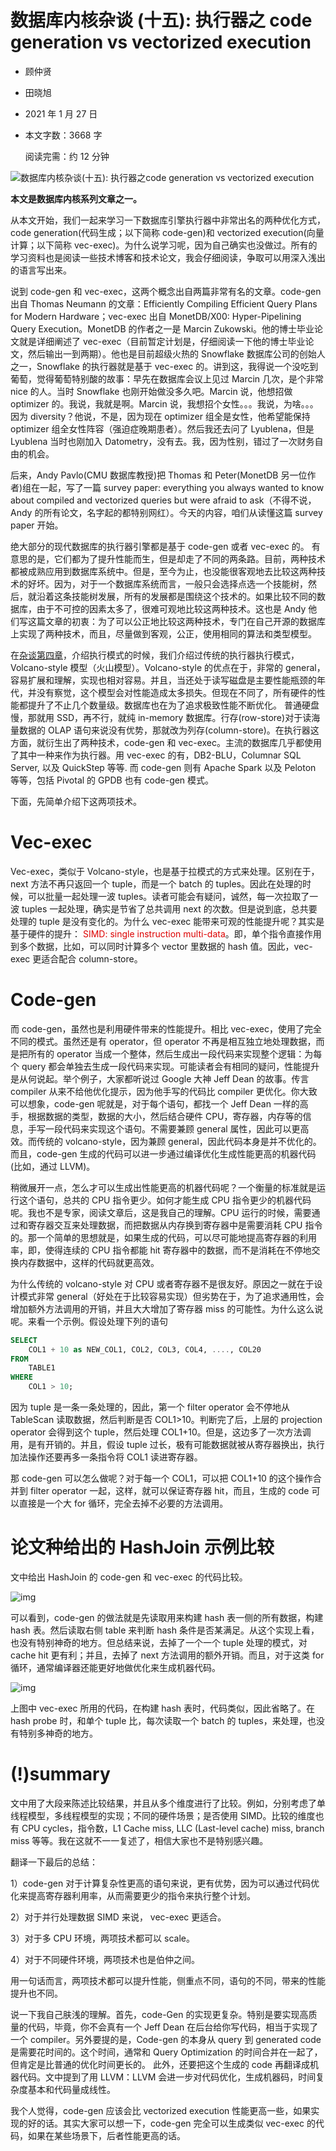 # 数据库内核杂谈 (十五): 执行器之 code generation vs vectorized execution

- 顾仲贤

- 田晓旭

- 2021 年 1 月 27 日

- 本文字数：3668 字

  阅读完需：约 12 分钟

![数据库内核杂谈(十五): 执行器之code generation vs vectorized execution](https://static001.infoq.cn/resource/image/0f/27/0fbf0d046ab9079fe587f6fc2b21d627.jpg)

**本文是数据库内核系列文章之一。**



从本文开始，我们一起来学习一下数据库引擎执行器中非常出名的两种优化方式，code generation(代码生成；以下简称 code-gen)和 vectorized execution(向量计算；以下简称 vec-exec)。为什么说学习呢，因为自己确实也没做过。所有的学习资料也是阅读一些技术博客和技术论文，我会仔细阅读，争取可以用深入浅出的语言写出来。

 

说到 code-gen 和 vec-exec，这两个概念出自两篇非常有名的文章。code-gen 出自 Thomas Neumann 的文章：Efficiently Compiling Efficient Query Plans for Modern Hardware；vec-exec 出自 MonetDB/X00: Hyper-Pipelining Query Execution。MonetDB 的作者之一是 Marcin Zukowski。他的博士毕业论文就是详细阐述了 vec-exec（目前暂定计划是，仔细阅读一下他的博士毕业论文，然后输出一到两期）。他也是目前超级火热的 Snowflake 数据库公司的创始人之一，Snowflake 的执行器就是基于 vec-exec 的。讲到这，我得说一个没吃到葡萄，觉得葡萄特别酸的故事：早先在数据库会议上见过 Marcin 几次，是个非常 nice 的人。当时 Snowflake 也刚开始做没多久吧。Marcin 说，他想招做 optimizer 的。我说，我就是啊。Marcin 说，我想招个女性。。。我说，为啥。。。因为 diversity？他说，不是，因为现在 optimizer 组全是女性，他希望能保持 optimizer 组全女性阵容（强迫症晚期患者）。然后我还去问了 Lyublena，但是 Lyublena 当时也刚加入 Datometry，没有去。我，因为性别，错过了一次财务自由的机会。

 

后来，Andy Pavlo(CMU 数据库教授)把 Thomas 和 Peter(MonetDB 另一位作者)组在一起，写了一篇 survey paper: everything you always wanted to know about compiled and vectorized queries but were afraid to ask（不得不说，Andy 的所有论文，名字起的都特别网红）。今天的内容，咱们从读懂这篇 survey paper 开始。

 

绝大部分的现代数据库的执行器引擎都是基于 code-gen 或者 vec-exec 的。 有意思的是，它们都为了提升性能而生，但是却走了不同的两条路。目前，两种技术都被成熟应用到数据库系统中。但是，至今为止，也没能很客观地去比较这两种技术的好坏。因为，对于一个数据库系统而言，一般只会选择点选一个技能树，然后，就沿着这条技能树发展，所有的发展都是围绕这个技术的。如果比较不同的数据库，由于不可控的因素太多了，很难可观地比较这两种技术。这也是 Andy 他们写这篇文章的初衷：为了可以公正地比较这两种技术，专门在自己开源的数据库上实现了两种技术，而且，尽量做到客观，公正，使用相同的算法和类型模型。

 

在[杂谈第四章](https://www.infoq.cn/article/spfiSuFZENC6UtrftSDD)，介绍执行模式的时候，我们介绍过传统的执行器执行模式，Volcano-style 模型（火山模型）。Volcano-style 的优点在于，非常的 general，容易扩展和理解，实现也相对容易。并且，当还处于读写磁盘是主要性能瓶颈的年代，并没有察觉，这个模型会对性能造成太多损失。但现在不同了，所有硬件的性能都提升了不止几个数量级。数据库也在为了追求极致性能不断优化。 普通硬盘慢，那就用 SSD，再不行，就纯 in-memory 数据库。行存(row-store)对于读海量数据的 OLAP 语句来说没有优势，那就改为列存(column-store)。在执行器这方面，就衍生出了两种技术，code-gen 和 vec-exec。主流的数据库几乎都使用了其中一种来作为执行器。用 vec-exec 的有，DB2-BLU，Columnar SQL Server, 以及 QuickStep 等等. 而 code-gen 则有 Apache Spark 以及 Peloton 等等，包括 Pivotal 的 GPDB 也有 code-gen 模式。

 

下面，先简单介绍下这两项技术。



# Vec-exec

Vec-exec，类似于 Volcano-style，也是基于拉模式的方式来处理。区别在于，next 方法不再只返回一个 tuple，而是一个 batch 的 tuples。因此在处理的时候，可以批量一起处理一波 tuples。读者可能会有疑问，诚然，每一次拉取了一波 tuples 一起处理，确实是节省了总共调用 next 的次数。但是说到底，总共要处理的 tuple 是没有变化的。为什么 vec-exec 能带来可观的性能提升呢？其实是基于硬件的提升：<font color="#dd0000"> SIMD: single instruction multi-data</font>。即，单个指令直接作用到多个数据，比如，可以同时计算多个 vector 里数据的 hash 值。因此，vec-exec 更适合配合 column-store。

 

# Code-gen

而 code-gen，虽然也是利用硬件带来的性能提升。相比 vec-exec，使用了完全不同的模式。虽然还是有 operator，但 operator 不再是相互独立地处理数据，而是把所有的 operator 当成一个整体，然后生成出一段代码来实现整个逻辑：为每个 query 都会单独去生成一段代码来实现。可能读者会有相同的疑问，性能提升是从何说起。举个例子，大家都听说过 Google 大神 Jeff Dean 的故事。传言 compiler 从来不给他优化提示，因为他手写的代码比 compiler 更优化。你大致可以想象，code-gen 呢就是，对于每个语句，都找一个 Jeff Dean 一样的高手，根据数据的类型，数据的大小，然后结合硬件 CPU，寄存器，内存等的信息，手写一段代码来实现这个语句。不需要兼顾 general 属性，因此可以更高效。而传统的 volcano-style，因为兼顾 general，因此代码本身是并不优化的。而且，code-gen 生成的代码可以进一步通过编译优化生成性能更高的机器代码(比如，通过 LLVM)。

 

稍微展开一点，怎么才可以生成出性能更高的机器代码呢？一个衡量的标准就是运行这个语句，总共的 CPU 指令更少。如何才能生成 CPU 指令更少的机器代码呢。我也不是专家，阅读文章后，这是我自己的理解。CPU 运行的时候，需要通过和寄存器交互来处理数据，而把数据从内存换到寄存器中是需要消耗 CPU 指令的。那一个简单的思想就是，如果生成的代码，可以尽可能地提高寄存器的利用率，即，使得连续的 CPU 指令都能 hit 寄存器中的数据，而不是消耗在不停地交换内存数据中，这样的代码就更高效。

 

为什么传统的 volcano-style 对 CPU 或者寄存器不是很友好。原因之一就在于设计模式非常 general（好处在于比较容易实现）但劣势在于，为了追求通用性，会增加额外方法调用的开销，并且大大增加了寄存器 miss 的可能性。为什么这么说呢。来看一个示例。假设处理下列的语句

 

```sql
SELECT
	COL1 + 10 as NEW_COL1, COL2, COL3, COL4, ...., COL20 
FROM
	TABLE1
WHERE
	COL1 > 10;
```

 

因为 tuple 是一条一条处理的，因此，第一个 filter operator 会不停地从 TableScan 读取数据，然后判断是否 COL1>10。判断完了后，上层的 projection operator 会得到这个 tuple，然后处理 COL1+10。但是，这边多了一次方法调用，是有开销的。并且，假设 tuple 过长，极有可能数据就被从寄存器换出，执行加法操作还要再多一条指令将 COL1 读进寄存器。



那 code-gen 可以怎么做呢？对于每一个 COL1，可以把 COL1+10 的这个操作合并到 filter operator 一起，这样，就可以保证寄存器 hit，而且，生成的 code 可以直接是一个大 for 循环，完全去掉不必要的方法调用。

 

# 论文种给出的 HashJoin 示例比较

文中给出 HashJoin 的 code-gen 和 vec-exec 的代码比较。

![img](https://static001.geekbang.org/infoq/2a/2afe557354112a3d1fd76d1d45920484.png)



可以看到，code-gen 的做法就是先读取用来构建 hash 表一侧的所有数据，构建 hash 表。然后读取右侧 table 来判断 hash 条件是否某满足。从这个实现上看，也没有特别神奇的地方。但总结来说，去掉了一个一个 tuple 处理的模式，对 cache hit 更有利；并且，去掉了 next 方法调用的额外开销。而且，对于这类 for 循环，通常编译器还能更好地做优化来生成机器代码。



![img](https://static001.infoq.cn/resource/image/23/58/23a9cacea369cb713179eed7f396a258.png)



上图中 vec-exec 所用的代码，在构建 hash 表时，代码类似，因此省略了。在 hash probe 时，和单个 tuple 比，每次读取一个 batch 的 tuples，来处理，也没有特别多神奇的地方。



# (!)summary

文中用了大段来陈述比较结果，并且从多个维度进行了比较。例如，分别考虑了单线程模型，多线程模型的实现；不同的硬件场景；是否使用 SIMD。比较的维度也有 CPU cycles，指令数，L1 Cache miss, LLC (Last-level cache) miss, branch miss 等等。我在这就不一一复述了，相信大家也不是特别感兴趣。



翻译一下最后的总结：



1）code-gen 对于计算复杂性更高的语句来说，更有优势，因为可以通过代码优化来提高寄存器利用率，从而需要更少的指令来执行整个计划。

2）对于并行处理数据 SIMD 来说， vec-exec 更适合。

3）对于多 CPU 环境，两项技术都可以 scale。

4）对于不同硬件环境，两项技术也是伯仲之间。

 

用一句话而言，两项技术都可以提升性能，侧重点不同，语句的不同，带来的性能提升也不同。

 

说一下我自己肤浅的理解。首先，code-Gen 的实现更复杂。特别是要实现高质量的代码，毕竟，你不会真有一个 Jeff Dean 在后台给你写代码，相当于实现了一个 compiler。另外要提的是，Code-gen 的本身从 query 到 generated code 是需要花时间的。这个时间，通常和 Query Optimization 的时间合并在一起了，但肯定是比普通的优化时间更长的。 此外，还要把这个生成的 code 再翻译成机器代码。文中提到了用 LLVM：LLVM 会进一步对代码优化，生成机器码，时间复杂度基本和代码量成线性。

 

我个人觉得，code-gen 应该会比 vectorized execution 性能更高一些，如果实现的好的话。其实大家可以想一下，code-gen 完全可以生成类似 vec-exec 的代码，如果在某些场景下，后者性能更高的话。